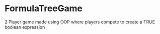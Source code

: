 # FormulaTreeGame
2 Player game made using OOP where players compete to create a TRUE boolean expression

